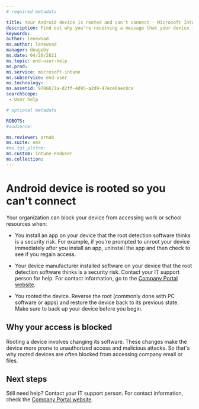 ```yaml
---
# required metadata

title: Your Android device is rooted and can't connect - Microsoft Intune
description: Find out why you're receiving a message that your device is rooted and how to regain access. 
keywords:
author: lenewsad
ms.author: lanewsad
manager: dougeby
ms.date: 04/20/2021
ms.topic: end-user-help
ms.prod:
ms.service: microsoft-intune
ms.subservice: end-user
ms.technology:
ms.assetid: 9786b71a-d2ff-4d95-a2d9-47ece0aec8ca
searchScope:
 - User help

# optional metadata

ROBOTS:  
#audience:

ms.reviewer: arnab
ms.suite: ems
#ms.tgt_pltfrm:
ms.custom: intune-enduser
ms.collection: 
---
```


# Android device is rooted so you can't connect  
 
Your organization can block your device from accessing work or school resources when:  

- You install an app on your device that the root detection software thinks is a security risk. For example, if you're prompted to unroot your device immediately after you install an app, uninstall the app and then check to see if you regain access.    

- Your device manufacturer installed software on your device that the root detection software thinks is a security risk. Contact your IT support person for help. For contact information, go to the [Company Portal website](https://go.microsoft.com/fwlink/?linkid=2010980).  

- You rooted the device. Reverse the root (commonly done with PC software or apps) and restore the device back to its previous state. Make sure to back up your device before you begin. 

## Why your access is blocked

Rooting a device involves changing its software. These changes make the device more prone to unauthorized access and malicious attacks. So that's why rooted devices are often blocked from accessing company email or files.  

## Next steps  

Still need help? Contact your IT support person. For contact information, check the [Company Portal website](https://go.microsoft.com/fwlink/?linkid=2010980).  
